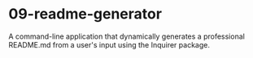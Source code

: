 # 09-readme-generator
A command-line application that dynamically generates a professional README.md from a user's input using the Inquirer package.
